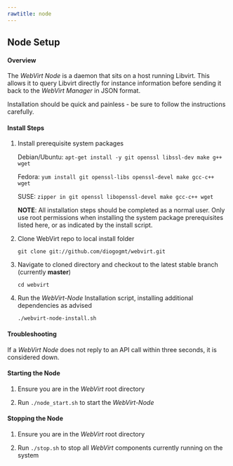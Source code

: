 ```yaml
--- 
rawtitle: node 
--- 
```

## Node Setup ## 
 
#### Overview #### 
 
The *WebVirt Node* is a daemon that sits on a host running Libvirt.  This allows it to query Libvirt directly for instance information before sending it back to the *WebVirt Manager* in JSON format.  

Installation should be quick and painless - be sure to follow the instructions carefully.  
 
#### Install Steps #### 
 
1.  Install prerequisite system packages 
 
    Debian/Ubuntu: `apt-get install -y git openssl libssl-dev make g++ wget` 
 
    Fedora:        `yum install git openssl-libs openssl-devel make gcc-c++ wget` 
     
    SUSE:          `zipper in git openssl libopenssl-devel make gcc-c++ wget` 
 
    **NOTE**: All installation steps should be completed as a normal user.  Only use root permissions when installing the system package prerequisites listed here, or as indicated by the install script. 
 
2.  Clone WebVirt repo to local install folder 
 
    `git clone git://github.com/diogogmt/webvirt.git` 
 
3.  Navigate to cloned directory and checkout to the latest stable branch (currently **master**) 
     
    `cd webvirt`  
     
4.  Run the *WebVirt-Node* Installation script, installing additional dependencies as advised 
 
    `./webvirt-node-install.sh` 
  
#### Troubleshooting ####

If a *WebVirt Node* does not reply to an API call within three seconds, it is considered down.

#### Starting the Node ####

1.  Ensure you are in the *WebVirt* root directory

2.  Run `./node_start.sh` to start the *WebVirt-Node*

#### Stopping the Node ####

1.  Ensure you are in the *WebVirt* root directory

2.  Run `./stop.sh` to stop all *WebVirt* components currently running on the system
